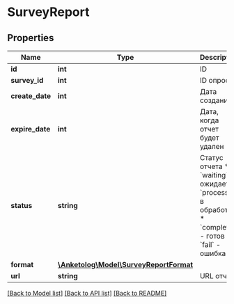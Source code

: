 # SurveyReport

## Properties
Name | Type | Description | Notes
------------ | ------------- | ------------- | -------------
**id** | **int** | ID | 
**survey_id** | **int** | ID опроса | 
**create_date** | **int** | Дата создания | 
**expire_date** | **int** | Дата, когда отчет будет удален | 
**status** | **string** | Статус отчета  * &#x60;waiting&#x60; - ожидает * &#x60;process&#x60; - в обработке * &#x60;complete&#x60; - готов * &#x60;fail&#x60; - ошибка | 
**format** | [**\Anketolog\Model\SurveyReportFormat**](SurveyReportFormat.md) |  | 
**url** | **string** | URL отчета | 

[[Back to Model list]](../README.md#documentation-for-models) [[Back to API list]](../README.md#documentation-for-api-endpoints) [[Back to README]](../README.md)


